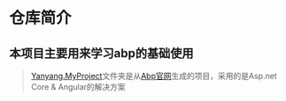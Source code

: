 # 仓库简介

## 本项目主要用来学习abp的基础使用

> [Yanyang.MyProject](/Yanyang.MyProject/)文件夹是从[Abp官网](https://aspnetboilerplate.com/)生成的项目，采用的是Asp.net Core & Angular的解决方案
